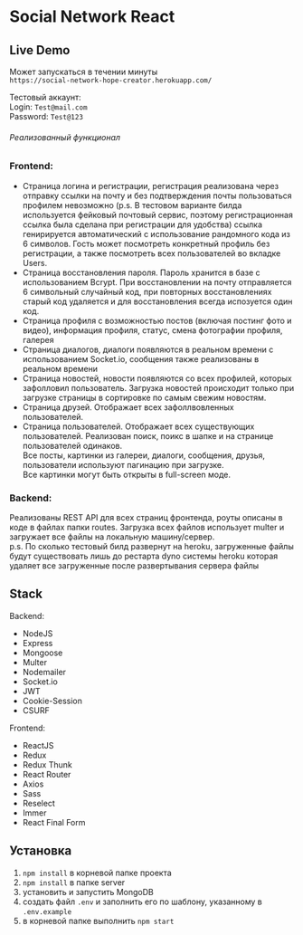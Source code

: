 # Social Network React

## Live Demo
Может запускаться в течении минуты\
`https://social-network-hope-creator.herokuapp.com/`

Тестовый аккаунт: \
Login: `Test@mail.com`\
Password: `Test@123`

###### Реализованный функционал
### Frontend:
* Страница логина и регистрации, регистрация реализована через отправку ссылки на почту и без подтверждения почты пользоваться профилем невозможно (p.s. В тестовом варианте билда используется фейковый почтовый сервис, поэтому регистрационная ссылка была сделана при регистрации для удобства) ссылка генирируется автоматический с использование рандомного кода из 6 символов. Гость может посмотреть конкретный профиль без регистрации, а также посмотреть всех пользователей во вкладке Users.
* Страница восстановления пароля. Пароль хранится в базе с использованием Bcrypt. При восстановлении на почту отправляется 6 символьный случайный код, при повторных восстановлениях старый код удаляется и для восстановления всегда испозуется один код.
* Страница профиля с возможностью постов (включая постинг фото и видео), информация профиля, статус, смена фотографии профиля, галерея
* Страница диалогов, диалоги появляются в реальном времени с использованием Socket.io, сообщения также реализованы в реальном времени
* Страница новостей, новости появляются со всех профилей, которых зафолловил пользователь. Загрузка новостей происходит только при загрузке страницы в сортировке по самым свежим новостям.
* Страница друзей. Отображает всех зафоллвовленных пользователей.
* Страница пользователей. Отображает всех существующих пользователей. Реализован поиск, поикс в шапке и на странице пользователей одинаков.  
Все посты, картинки из галереи, диалоги, сообщения, друзья, пользователи используют пагинацию при загрузке.  
Все картинки могут быть открыты в full-screen моде.

### Backend:  
Реализованы REST API для всех страниц фронтенда, роуты описаны в коде в файлах папки routes.
Загрузка всех файлов использует multer и загружает все файлы на локальную машину/сервер.  
p.s. По сколько тестовый билд развернут на heroku, загруженные файлы будут существовать лишь до рестарта dyno системы heroku которая удаляет все загруженные после развертывания сервера файлы

## Stack

Backend:
* NodeJS
* Express
* Mongoose
* Multer
* Nodemailer
* Socket.io
* JWT
* Cookie-Session
* CSURF

Frontend:
* ReactJS
* Redux
* Redux Thunk
* React Router
* Axios
* Sass
* Reselect
* Immer
* React Final Form

## Установка

1. `npm install` в корневой папке проекта
2. `npm install` в папке server
4. установить и запустить MongoDB
5. создать файл `.env` и заполнить его по шаблону, указанному в `.env.example`
6. в корневой папке выполнить `npm start`
